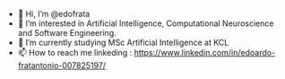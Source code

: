 - 👋 Hi, I’m @edofrata
- 👀 I’m interested in Artificial Intelligence, Computational Neuroscience and Software Engineering.
- 🌱 I’m currently studying MSc Artificial Intelligence at KCL
- 📫 How to reach me linkeding : https://www.linkedin.com/in/edoardo-fratantonio-007825197/

<!---
edofrata/edofrata is a ✨ special ✨ repository because its `README.md` (this file) appears on your GitHub profile.
You can click the Preview link to take a look at your changes.
--->
